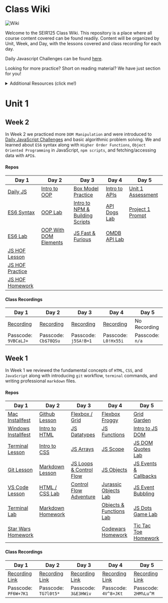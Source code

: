 # Class Wiki

![Wiki](https://media.wired.com/photos/5955ac6b5992c54331ac161b/191:100/pass/2000px-Wikipedia-logo-v2-en-F.jpg)

Welcome to the SEIR125 Class Wiki. This repository is a place where all course content covered can be found readily. Content will be organized by Unit, Week, and Day, with the lessons covered and class recording for each day.

Daily Javascript Challenges can be found [here](https://github.com/SEI-R-1-25/daily_js_challenges).

Looking for more practice? Short on reading material? We have just section for you!
<details><summary>Additional Resources (click me!)</summary><p>
  
Here is a list of additional resources, hand picked by your instructors. If you find that you don't have the time during cohort, these resources will stil help to solidify your understanding of key concepts well past graduation. This list is split into 4 sections and will grow over time as more concepts have been covered:

  - **Practice** - places to apply your skills and grow in your problem solving abilities.
  - **Reading** - places to deepen your understanding of concepts or quick reads that are worth taking the time to skim through.
  - **Documentation** - gotta have the docs. Always read the docs.
  - **Cheatsheets** - quick references for you to use when you're in the weeds.
  
  | Practice | Reading | Documentation | Cheatsheets |
  | --- | --- | --- | --- |
  | [Codeacademy](https://www.codecademy.com/catalog) | [Eloquent JavaScript](https://eloquentjavascript.net/) | [MDN JavaScript Docs](https://developer.mozilla.org/en-US/docs/Web/JavaScript/Guide) | [JavaScript Cheatsheet](https://websitesetup.org/javascript-cheat-sheet/) |
  | [Codewars](https://www.codewars.com) | [CSS Tricks](https://css-tricks.com/) | [W3Schools CSS Docs](https://www.w3schools.com/cssref/default.asp) | [ES6 Cheatsheet]() |
  | [CSS Battle](https://cssbattle.dev/) | [Rubber Duck Debugging](https://rubberduckdebugging.com/) | []() | []() |
  
  

</p>
</details>
 

# Unit 1
## Week 2
In Week 2 we practiced more `DOM Manipulation` and were introduced to [Daily JavaScript Challenges](https://github.com/SEI-R-1-25/daily_js_challenges) and basic algorithmic problem solving. We and learned about `ES6` syntax along with `Higher Order Functions`, `Object Oriented Programming` in JavaScript, `npm scripts`, and fetching/accessing data with `API`s. 

#### Repos
| Day 1 | Day 2 | Day 3 | Day 4 | Day 5 |
|---|---|---|---|---|
| [Daily JS](https://github.com/SEI-R-1-25/daily_js_challenges) | [Intro to OOP](https://github.com/SEI-R-1-25/u1_lesson_js_oop) | [Box Model Practice](https://github.com/SEI-R-1-25/u1_lab_box_model) | [Intro to APIs](https://github.com/SEI-R-1-25/u1_lesson_intro_to_apis) | [Unit 1 Assessment](https://github.com/SEI-R-1-25/u1_assessment) | 
| [ES6 Syntax](https://github.com/SEI-R-1-25/u1_lesson_js_es6) | [OOP Lab](https://github.com/SEI-R-1-25/u1_lab_OOP) | [Intro to NPM & Building Scripts](https://github.com/SEI-R-1-25/u1_lesson_nodejs_scripting) | [API Dogs Lab](https://github.com/SEI-R-1-25/u1_lab_api_dogs) | [Project 1 Prompt](https://github.com/SEI-R-1-25/u1_project_prompt) | 
| [ES6 Lab](https://github.com/SEI-R-1-25/u1_lab_es6_practice) | [OOP With DOM Elements](https://github.com/SEI-R-1-25/u1_lesson_OOP_HTML) | [JS Fast & Furious](https://github.com/SEI-R-1-25/u1_hw_fast_and_furious) | [OMDB API Lab](https://github.com/SEI-R-1-25/u1_lab_omdb_api) | []() | 
| [JS HOF Lesson](https://github.com/SEI-R-1-25/u1_lesson_HOF) | []() | []() | []() | []() | 
| [JS HOF Practice](https://github.com/SEI-R-1-25/u1_lab_HOF) | []() | []() | []() | []() | 
| [JS HOF Homework](https://github.com/SEI-R-1-25/u1_hw_HOF) | []() | []() | []() | []() | 

#### Class Recordings
| Day 1 | Day 2 | Day 3 | Day 4 | Day 5 |
|---|---|---|---|---|
| [Recording](https://generalassembly.zoom.us/rec/share/1JLLA-WdjdYnCsVoyoIHIKbwKvDITZdENINVHjkG91cPOS0ablatBgEJfB0MYDoL.u_Gizu2tGu0esO5J) | [Recording](https://generalassembly.zoom.us/rec/share/R8w6KTHjBu_OZzTD5kiuciqRPjMz-J7Pi6J7NclA7yv8vwA7KvnSK4GcHQZUFWiP.by7t0g7P1t_XTOJv) | [Recording](https://generalassembly.zoom.us/rec/share/Zshi6COg_-c-m6J7H328VqqjZAntUV19QE6UwlKwfvtnLdkb7F4mR6-Ok3sGtry9.VDAUwtLKyYEC7aAB) | [Recording](https://generalassembly.zoom.us/rec/share/wwtWaxQVxfq_Of48fVjVJzRA9Dk0hvN2i5jaz984_K7Nlm8MmHedBxExlWBOe0Ye.78z-E6EmbwXXtQvF) | No Recording |
| Passcode: `9VBCaLJ+` | Passcode: `Cb$78QSu` | Passcode: `j5SA!B=1` | Passcode: `L0!Hx55i` | Passcode: `n/a` |


## Week 1
In Week 1 we reviewed the fundamental concepts of `HTML`, `CSS`, and `JavaScript` along with introducing `git` workflow, `terminal` commands, and writing professional `markdown` files. 

#### Repos
| Day 1 | Day 2 | Day 3 | Day 4 | Day 5 |
|---|---|---|---|---|
| [Mac Installfest](https://github.com/SEI-R-1-25/InstallFest_Mac)  | [Github Lesson](https://github.com/SEI-R-1-25/u1_lesson_github)  | [Flexbox / Grid](https://github.com/SEI-R-1-25/u1_lesson_flex_grid/blob/main/README.md)  | [Flexbox Froggy](https://flexboxfroggy.com/)  | [Grid Garden](https://cssgridgarden.com/)  |
| [Windows Installfest](https://github.com/SEI-R-1-25/Installfest_Windows)  | [Intro to HTML](https://github.com/SEI-R-1-25/u1_lesson_intro_HTML)  | [JS Datatypes](https://github.com/SEI-R-1-25/u1_lesson_js_data_types)  | [JS Functions](https://github.com/SEI-R-1-25/u1_lesson_js_functions)  | [Intro to JS DOM](https://github.com/SEI-R-1-25/u1_lesson_js_dom)  |
| [Terminal Lesson](https://github.com/SEI-R-1-25/u1_lesson_terminal)  | [Intro to CSS](https://github.com/SEI-R-1-25/u1_lesson_intro_CSS)  | [JS Arrays](https://github.com/SEI-R-1-25/u1_lesson_js_arrays)  | [JS Scope](https://github.com/SEI-R-1-25/u1_lesson_js_scope)  | [JS DOM Quotes Lab](https://github.com/SEI-R-1-25/u1_lab_DOM)  |
| [Git Lesson](https://github.com/SEI-R-1-25/u1_lesson_git)  | [Markdown Lesson](https://github.com/SEI-R-1-25/u1_lesson_markdown)  | [JS Loops & Control Flow](https://github.com/SEI-R-1-25/u1_lesson_js_control_flow)  | [JS Objects](https://github.com/SEI-R-1-25/u1_lesson_js_objects)  | [JS Events & Callbacks](https://github.com/SEI-R-1-25/u1_lesson_js_events_callbacks)  |
| [VS Code Lesson](https://github.com/SEI-R-1-25/u1_lesson_VSCode)  | [HTML / CSS Lab](https://github.com/SEI-R-1-25/u1_lab_html_css_exercise)  | [Control Flow Adventure](https://github.com/SEI-R-1-25/u1_hw_control_flow_adventure)  | [Jurassic Objects Lab](https://github.com/SEI-R-1-25/u1_lab_jurassic_objects)  | [JS Event Bubbling](https://github.com/SEI-R-1-25/u1_lesson_js_event_bubbling)  |
| [Terminal Lab](https://github.com/SEI-R-1-25/u1_lab_git_practice)  | [Markdown Homework](https://github.com/SEI-R-1-25/u1_hw_markdown)  |   | [Objects & Functions Lab](https://github.com/SEI-R-1-25/u1_lab_objects_functions)  | [JS Dots Game Lab](https://github.com/SEI-R-1-25/u1_lab_dots)  |
| [Star Wars Homework](https://github.com/SEI-R-1-25/u1_hw_star_wars)  |   |   | [Codewars Homework](https://github.com/SEI-R-1-25/u1_hw_codewars_challenges)  | [Tic Tac Toe Homework](https://github.com/SEI-R-1-25/u1_hw_tic_tac_toe)  |

#### Class Recordings
| Day 1 | Day 2 | Day 3 | Day 4 | Day 5 |
|---|---|---|---|---|
| [Recording Link](https://generalassembly.zoom.us/rec/share/cuppGd8LGCZvNQZEUjs65PSO4P92t9Pm2br3QCg1Rw_UGPkACY8cBz6WkAfMFcby.FpgtJwRn36IK0rv4)  | [Recording Link](https://generalassembly.zoom.us/rec/share/ZkhRcd8pU4aiAx9b0HQWxXr6XmrMlijc6QC7K2L8eZxYzt1Jkz0U2u0nQaccdG5s.xx6OyiwyvRw912eh)  | [Recording Link](https://generalassembly.zoom.us/rec/share/-lnFJEnqXhqWzuG9SL-1VSm4pFzeo4oEDrhGWlESF6AoCqQp72am1DM8x-sxKrCJ.uI5D4lkuFdT9iWIe)  | [Recording Link](https://generalassembly.zoom.us/rec/share/2q6_CqMjN-tYSQgRL6YUtlgrc9uCCAjUHAMksQNJlHuQ4nyo6tPTHcUqq_r1Xs1G.HMxMszVD-fEaGh43)  | [Recording Link](https://generalassembly.zoom.us/rec/share/K-InNJSJN-YJac-vKRt03G_DjRiwrXkNY_wjRPuTVxL1y5ZviH5zirSzVjlIJx61.ZLynBQ4WoYnuabLu )  |
| Passcode: `PF6W+7K1`  | Passcode: `TG7l0t5*`  | Passcode: `3&E3HWiv`  | Passcode: `4V^8=JKt`  | Passcode: `2HM%Lu^M`  |
